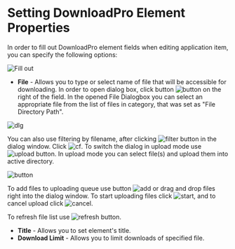 # Setting DownloadPro Element Properties

In order to fill out DownloadPro element fields when editing application item, you can specify the following options:

![Fill out](/images/fillout.png)

* **File** - Allows you to type or select name of file that will be accessible for downloading. In order to open dialog box, click button ![button](/images/dlgbox-1.png) on the right of the field.
In the opened File Dialogbox you can select an appropriate file from the list of files in category, that was set as "File Directory Path".

![dlg](/images/dlgbox-2.png)

You can also use filtering by filename, after clicking
![filter](/images/filter.png) button in the dialog window. Click ![cf](/images/create_folder.png). To switch the dialog in upload mode use ![upload](/images/upload.png) button. In upload mode you can
select file(s) and upload them into active directory.

![button](/images/dlgbox-3.png)

To add files to uploading queue use button ![add](/images/add.png) or drag and drop files right into the dialog window.
To start uploading files click ![start](/images/start.png), and to cancel upload click ![cancel](/images/cancel.png).

To refresh file list use ![refresh](/images/refresh.png) button.

* **Title** - Allows you to set element's title.
* **Download Limit** - Allows you to limit downloads of specified file.
